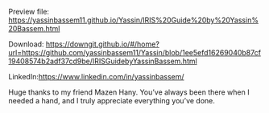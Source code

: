 Preview file: https://yassinbassem11.github.io/Yassin/IRIS%20Guide%20by%20Yassin%20Bassem.html

Download: [https://downgit.github.io/#/home?url=https://github.com/yassinbassem11/Yassin/blob/1ee5efd16269040b87cf19408574b2adf37cd9be/IRISGuidebyYassinBassem.html
](https://downgit.github.io/#/home?url=https://github.com/yassinbassem11/Yassin/blob/1ee5efd16269040b87cf19408574b2adf37cd9be/IRIS%20Guide%20by%20Yassin%20Bassem.html)

LinkedIn:https://www.linkedin.com/in/yassinbassem/

Huge thanks to my friend Mazen Hany. You’ve always been there when I needed a hand, and I truly appreciate everything you’ve done. 
